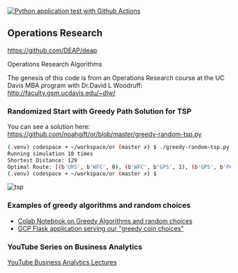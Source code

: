 [![Python application test with Github Actions](https://github.com/noahgift/or/actions/workflows/main.yml/badge.svg)](https://github.com/noahgift/or/actions/workflows/main.yml)

## Operations Research

https://github.com/DEAP/deap

Operations Research Algorithms

The genesis of this code is from an Operations Research course at the UC Davis MBA program with Dr.David L Woodruff:  
http://faculty.gsm.ucdavis.edu/~dlw/


### Randomized Start with Greedy Path Solution for TSP

You can see a solution here:  https://github.com/noahgift/or/blob/master/greedy-random-tsp.py

```bash
(.venv) codespace ➜ ~/workspace/or (master ✗) $ ./greedy-random-tsp.py 10
Running simulation 10 times
Shortest Distance: 129
Optimal Route: [(b'URS', b'WFC', 0), (b'WFC', b'GPS', 1), (b'GPS', b'PCG', 1), (b'PCG', b'MCK', 3), (b'MCK', b'SFO', 16), (b'SFO', b'ORCL', 20), (b'ORCL', b'HPQ', 12), (b'HPQ', b'GOOG', 6), (b'GOOG', b'AAPL', 11), (b'AAPL', b'INTC', 8), (b'INTC', b'CSCO', 6), (b'CSCO', b'EBAY', 0), (b'EBAY', b'SWY', 32), (b'SWY', b'CVX', 13)]
(.venv) codespace ➜ ~/workspace/or (master ✗) $ 
```

![tsp](https://user-images.githubusercontent.com/58792/122964410-3df3c980-d355-11eb-9c03-ab101dfcd532.png)

### Examples of greedy algorithms and random choices

* [Colab Notebook on Greedy Algorithms and random choices](https://github.com/noahgift/or/blob/master/Explore_Greedy_Solutions.ipynb)
* [GCP Flask application serving our "greedy coin choices"](https://github.com/noahgift/or/blob/master/main.py)

### YouTube Series on Business Analytics

[YouTube Business Analytics Lectures](https://www.youtube.com/watch?v=WnER8NU_UZs&list=PLdfopzFjkPz-2nmMKWaEvgEJjbfrtAOzb)
